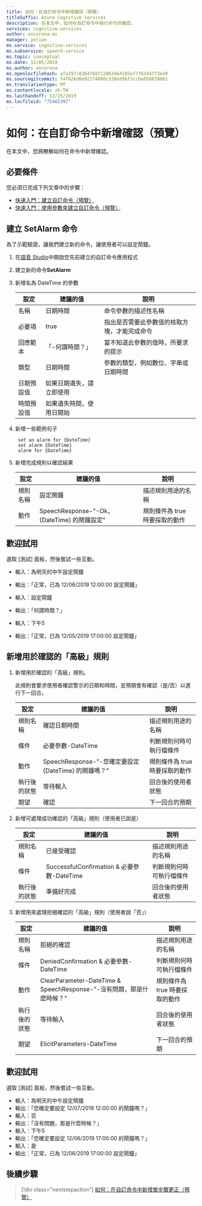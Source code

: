 ```yaml
---
title: 如何：在自訂命令中新增確認（預覽）
titleSuffix: Azure Cognitive Services
description: 在本文中，如何在自訂命令中執行命令的確認。
services: cognitive-services
author: encorona-ms
manager: yetian
ms.service: cognitive-services
ms.subservice: speech-service
ms.topic: conceptual
ms.date: 12/05/2019
ms.author: encorona
ms.openlocfilehash: afa197c83b4f66f12863de4185ef7763447f3ed9
ms.sourcegitcommit: f4f626d6e92174086c530ed9bf3ccbe058639081
ms.translationtype: MT
ms.contentlocale: zh-TW
ms.lasthandoff: 12/25/2019
ms.locfileid: "75462397"
---
```

# <a name="how-to-add-a-confirmation-to-a-custom-command-preview"></a>如何：在自訂命令中新增確認（預覽）

在本文中，您將瞭解如何在命令中新增確認。

## <a name="prerequisites"></a>必要條件

您必須已完成下列文章中的步驟：

- [快速入門：建立自訂命令（預覽）](./quickstart-custom-speech-commands-create-new.md)
- [快速入門：使用參數來建立自訂命令（預覽）](./quickstart-custom-speech-commands-create-parameters.md)

## <a name="create-a-setalarm-command"></a>建立 SetAlarm 命令

為了示範驗證，讓我們建立新的命令，讓使用者可以設定鬧鐘。

1. 在[語音 Studio](https://speech.microsoft.com/)中開啟您先前建立的自訂命令應用程式
1. 建立新的命令**SetAlarm**
1. 新增名為 DateTime 的參數

   | 設定           | 建議的值                                          | 說明                                                                                      |
   | ----------------- | ---------------------------------------------------------| ------------------------------------------------------------------------------------------------ |
   | 名稱              | 日期時間                                                 | 命令參數的描述性名稱                                                    |
   | 必要項          | true                                                     | 指出是否需要此參數值的核取方塊，才能完成命令 |
   | 回應範本 | 「-何謂時間？」                                           | 當不知道此參數的值時，所要求的提示                              |
   | 類型              | 日期時間                                                 | 參數的類型，例如數位、字串或日期時間                                      |
   | 日期預設值     | 如果日期遺失，請立即使用                             |                                                                                                  |
   | 時間預設值     | 如果遺失時間，使用日開始                      |                                                                                                  | 

1. 新增一些範例句子
   
   ```
    set an alarm for {DateTime}
    set alarm {DateTime}
    alarm for {DateTime}
   ```

1. 新增完成規則以確認結果

   | 設定    | 建議的值                                         | 說明                                        |
   | ---------- | ------------------------------------------------------- | -------------------------------------------------- |
   | 規則名稱  | 設定鬧鐘                                               | 描述規則用途的名稱          |
   | 動作    | SpeechResponse-"-Ok，{DateTime} 的鬧鐘設定"       | 規則條件為 true 時要採取的動作 |

## <a name="try-it-out"></a>歡迎試用

選取 [測試] 面板，然後嘗試一些互動。

- 輸入：為明天的中午設定鬧鐘
- 輸出：「正常，已為 12/06/2019 12:00:00 設定鬧鐘」

- 輸入：設定鬧鐘
- 輸出：「何謂時間？」
- 輸入：下午5
- 輸出：「正常，已為 12/05/2019 17:00:00 設定鬧鐘」

## <a name="add-the-advanced-rules-for-confirmation"></a>新增用於確認的「高級」規則

1. 新增用於確認的「高級」規則。 

    此規則會要求使用者確認警示的日期和時間，並預期會有確認（是/否）以進行下一回合。

   | 設定               | 建議的值                                                                  | 說明                                        |
   | --------------------- | -------------------------------------------------------------------------------- | -------------------------------------------------- |
   | 規則名稱             | 確認日期時間                                                                | 描述規則用途的名稱          |
   | 條件            | 必要參數-DateTime                                                    | 判斷規則何時可執行檔條件    |   
   | 動作               | SpeechResponse-"-您確定要設定 {DateTime} 的鬧鐘嗎？"       | 規則條件為 true 時要採取的動作 |
   | 執行後的狀態 | 等待輸入                                                                   | 回合後的使用者狀態                  |
   | 期望          | 確認                                                                     | 下一回合的預期                      |

1. 新增可處理成功確認的「高級」規則（使用者已說是）

   | 設定               | 建議的值                                                                  | 說明                                        |
   | --------------------- | -------------------------------------------------------------------------------- | -------------------------------------------------- |
   | 規則名稱             | 已接受確認                                                            | 描述規則用途的名稱          |
   | 條件            | SuccessfulConfirmation & 必要參數-DateTime                           | 判斷規則何時可執行檔條件    |   
   | 執行後的狀態 | 準備好完成                                                             | 回合後的使用者狀態                   |

1. 新增用來處理拒絕確認的「高級」規則（使用者說「否」）

   | 設定               | 建議的值                                                                  | 說明                                        |
   | --------------------- | -------------------------------------------------------------------------------- | -------------------------------------------------- |
   | 規則名稱             | 拒絕的確認                                                                   | 描述規則用途的名稱          |
   | 條件            | DeniedConfirmation & 必要參數-DateTime                               | 判斷規則何時可執行檔條件    |   
   | 動作               | ClearParameter-DateTime & SpeechResponse-"-沒有問題，那是什麼時候？"     | 規則條件為 true 時要採取的動作 |
   | 執行後的狀態 | 等待輸入                                                                   | 回合後的使用者狀態                   |
   | 期望          | ElicitParameters-DateTime                                                      | 下一回合的預期                      |

## <a name="try-it-out"></a>歡迎試用

選取 [測試] 面板，然後嘗試一些互動。

- 輸入：為明天的中午設定鬧鐘
- 輸出：「您確定要設定 12/07/2019 12:00:00 的鬧鐘嗎？」
- 輸入：否
- 輸出：「沒有問題，那是什麼時候？」
- 輸入：下午5
- 輸出：「您確定要設定 12/06/2019 17:00:00 的鬧鐘嗎？」
- 輸入：是
- 輸出：「正常，已為 12/06/2019 17:00:00 設定鬧鐘」

## <a name="next-steps"></a>後續步驟

> [!div class="nextstepaction"]
> [如何：在自訂命令中新增單步驟更正（預覽）](./how-to-custom-speech-commands-one-step-correction.md)